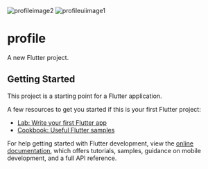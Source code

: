 ![profileimage2](https://user-images.githubusercontent.com/110900935/192552032-a0c56fb2-a758-4d78-ba21-4f94acdcaf41.png)
![profileuiimage1](https://user-images.githubusercontent.com/110900935/192551616-1214a82e-cce6-4d62-9a47-01f6f62e67ca.png)
# profile

A new Flutter project.

## Getting Started

This project is a starting point for a Flutter application.

A few resources to get you started if this is your first Flutter project:

- [Lab: Write your first Flutter app](https://docs.flutter.dev/get-started/codelab)
- [Cookbook: Useful Flutter samples](https://docs.flutter.dev/cookbook)

For help getting started with Flutter development, view the
[online documentation](https://docs.flutter.dev/), which offers tutorials,
samples, guidance on mobile development, and a full API reference.
